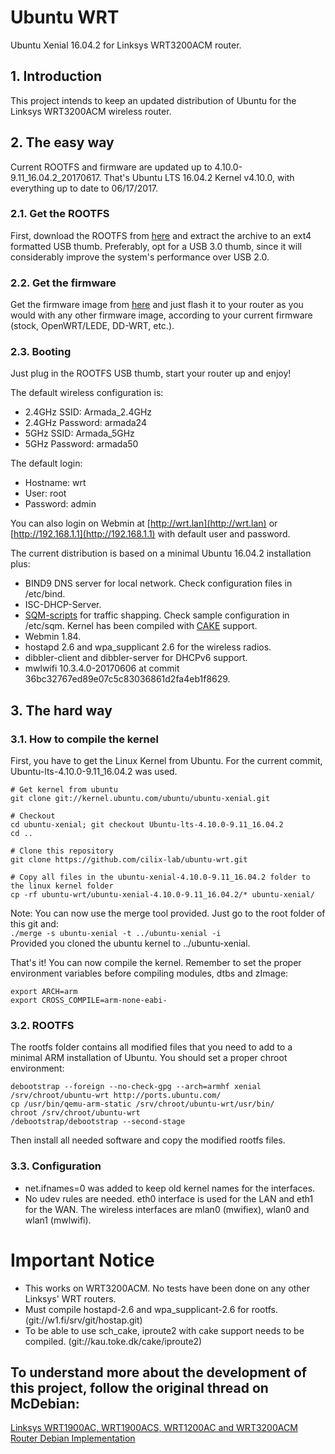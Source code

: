 # Ubuntu WRT
Ubuntu Xenial 16.04.2 for Linksys WRT3200ACM router.

## 1. Introduction
This project intends to keep an updated distribution of Ubuntu for the Linksys WRT3200ACM wireless router.

## 2. The easy way
Current ROOTFS and firmware are updated up to 4.10.0-9.11_16.04.2_20170617. That's Ubuntu LTS 16.04.2 Kernel v4.10.0, with everything up to date to 06/17/2017.  

### 2.1. Get the ROOTFS
First, download the ROOTFS from [here](http://www.mediafire.com/file/rjj7m00xob8qipl/ubuntu-wrt-4.10.0-9.11_16.04.2_20170617.tar.bz2) and extract the archive to an ext4 formatted USB thumb. Preferably, opt for a USB 3.0 thumb, since it will considerably improve the system's performance over USB 2.0.  

### 2.2. Get the firmware
Get the firmware image from [here](http://www.mediafire.com/file/bj7g53tdwaw3ag7/ubuntu-wrt-4.10.0-9.11_16.04.2_20170617.img) and just flash it to your router as you would with any other firmware image, according to your current firmware (stock, OpenWRT/LEDE, DD-WRT, etc.).  

### 2.3. Booting
Just plug in the ROOTFS USB thumb, start your router up and enjoy!  

The default wireless configuration is:  

* 2.4GHz SSID: Armada_2.4GHz  
* 2.4GHz Password: armada24  
* 5GHz SSID: Armada_5GHz  
* 5GHz Password: armada50  

The default login:  

* Hostname: wrt  
* User: root  
* Password: admin  

You can also login on Webmin at [http://wrt.lan](http://wrt.lan) or [http://192.168.1.1](http://192.168.1.1) with default user and password.  

The current distribution is based on a minimal Ubuntu 16.04.2 installation plus:  

* BIND9 DNS server for local network. Check configuration files in /etc/bind.  
* ISC-DHCP-Server.  
* [SQM-scripts](https://github.com/tohojo/sqm-scripts) for traffic shapping. Check sample configuration in /etc/sqm. Kernel has been compiled with [CAKE](https://www.bufferbloat.net/projects/codel/wiki/Cake/) support.  
* Webmin 1.84.  
* hostapd 2.6 and wpa_supplicant 2.6 for the wireless radios.  
* dibbler-client and dibbler-server for DHCPv6 support.  
* mwlwifi 10.3.4.0-20170606 at commit 36bc32767ed89e07c5c83036861d2fa4eb1f8629.  

## 3. The hard way

### 3.1. How to compile the kernel
First, you have to get the Linux Kernel from Ubuntu. For the current commit, Ubuntu-lts-4.10.0-9.11_16.04.2 was used.

`# Get kernel from ubuntu`  
`git clone git://kernel.ubuntu.com/ubuntu/ubuntu-xenial.git`  

`# Checkout`  
`cd ubuntu-xenial; git checkout Ubuntu-lts-4.10.0-9.11_16.04.2`  
`cd ..`  

`# Clone this repository`  
`git clone https://github.com/cilix-lab/ubuntu-wrt.git`  

`# Copy all files in the ubuntu-xenial-4.10.0-9.11_16.04.2 folder to the linux kernel folder`  
`cp -rf ubuntu-wrt/ubuntu-xenial-4.10.0-9.11_16.04.2/* ubuntu-xenial/`  

Note: You can now use the merge tool provided. Just go to the root folder of this git and:  
`./merge -s ubuntu-xenial -t ../ubuntu-xenial -i`  
Provided you cloned the ubuntu kernel to ../ubuntu-xenial.  

That's it! You can now compile the kernel. Remember to set the proper environment variables before compiling modules, dtbs and zImage:  

`export ARCH=arm`  
`export CROSS_COMPILE=arm-none-eabi-`  

### 3.2. ROOTFS
The rootfs folder contains all modified files that you need to add to a minimal ARM installation of Ubuntu. You should set a proper chroot environment:  

`debootstrap --foreign --no-check-gpg --arch=armhf xenial /srv/chroot/ubuntu-wrt http://ports.ubuntu.com/`  
`cp /usr/bin/qemu-arm-static /srv/chroot/ubuntu-wrt/usr/bin/`  
`chroot /srv/chroot/ubuntu-wrt`  
`/debootstrap/debootstrap --second-stage`  

Then install all needed software and copy the modified rootfs files.

### 3.3. Configuration
* net.ifnames=0 was added to keep old kernel names for the interfaces.  
* No udev rules are needed. eth0 interface is used for the LAN and eth1 for the WAN. The wireless interfaces are mlan0 (mwifiex), wlan0 and wlan1 (mwlwifi).  

# Important Notice
* This works on WRT3200ACM. No tests have been done on any other Linksys' WRT routers.  
* Must compile hostapd-2.6 and wpa_supplicant-2.6 for rootfs. (git://w1.fi/srv/git/hostap.git)  
* To be able to use sch_cake, iproute2 with cake support needs to be compiled. (git://kau.toke.dk/cake/iproute2)  

## To understand more about the development of this project, follow the original thread on McDebian:
[Linksys WRT1900AC, WRT1900ACS, WRT1200AC and WRT3200ACM Router Debian Implementation](https://www.snbforums.com/threads/linksys-wrt1900ac-wrt1900acs-wrt1200ac-and-wrt3200acm-router-debian-implementation.28394/)

